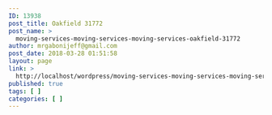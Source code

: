 ```yaml
---
ID: 13938
post_title: Oakfield 31772
post_name: >
  moving-services-moving-services-moving-services-oakfield-31772
author: mrgabonijeff@gmail.com
post_date: 2018-03-28 01:51:58
layout: page
link: >
  http://localhost/wordpress/moving-services-moving-services-moving-services-oakfield-31772/
published: true
tags: [ ]
categories: [ ]
---
```

